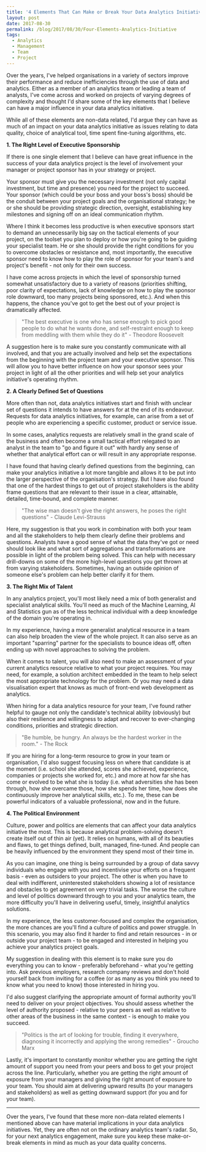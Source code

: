 ```yaml
---
title: '4 Elements That Can Make or Break Your Data Analytics Initiative'
layout: post
date: 2017-08-30
permalink: /blog/2017/08/30/Four-Elements-Analytics-Initiative
tags:
  - Analytics
  - Management
  - Team
  - Project
---
```


Over the years, I've helped organisations in a variety of sectors improve their performance and reduce inefficiencies through the use of data and analytics. Either as a member of an analytics team or leading a team of analysts, I've come across and worked on projects of varying degrees of complexity and thought I'd share some of the key elements that I believe can have a major influence in your data analytics initiative.

While all of these elements are non-data related, I'd argue they can have as much of an impact on your data analytics initiative as issues relating to data quality, choice of analytical tool, time spent fine-tuning algorithms, etc.

**1. The Right Level of Executive Sponsorship**

[](https://github.com/FelipeRego/feliperego.github.io/raw/master/images/4Elements/4elements_2.jpg)<!-- -->

If there is one single element that I believe can have great influence in the success of your data analytics project is the level of involvement your manager or project sponsor has in your strategy or project.

Your sponsor must give you the necessary investment (not only capital investment, but time and presence) you need for the project to succeed. Your sponsor (which could be your boss and your boss's boss) should be the conduit between your project goals and the organisational strategy; he or she should be providing strategic direction, oversight, establishing key milestones and signing off on an ideal communication rhythm.

Where I think it becomes less productive is when executive sponsors start to demand an unnecessarily big say on the tactical elements of your project, on the toolset you plan to deploy or how you're going to be guiding your specialist team. He or she should provide the right conditions for you to overcome obstacles or resistance and, most importantly, the executive sponsor need to know how to play the role of sponsor for your team's and project's benefit - not only for their own success.

I have come across projects in which the level of sponsorship turned somewhat unsatisfactory due to a variety of reasons (priorities shifting, poor clarity of expectations, lack of knowledge on how to play the sponsor role downward, too many projects being sponsored, etc.). And when this happens, the chance you've got to get the best out of your project is dramatically affected.

> "The best executive is one who has sense enough to pick good people to do what he wants done, and self-restraint enough to keep from meddling with them while they do it" - Theodore Roosevelt

A suggestion here is to make sure you constantly communicate with all involved, and that you are actually involved and help set the expectations from the beginning with the project team and your executive sponsor. This will allow you to have better influence on how your sponsor sees your project in light of all the other priorities and will help set your analytics initiative's operating rhythm.

**2. A Clearly Defined Set of Questions**

[](https://github.com/FelipeRego/feliperego.github.io/raw/master/images/4Elements/4elements_3.jpg)<!-- -->

More often than not, data analytics initiatives start and finish with unclear set of questions it intends to have answers for at the end of its endeavour. Requests for data analytics initiatives, for example, can arise from a set of people who are experiencing a specific customer, product or service issue.

In some cases, analytics requests are relatively small in the grand scale of the business and often become a small tactical effort relegated to an analyst in the team to "go and figure it out" with hardly any sense of whether that analytical effort can or will result in any appropriate response.

I have found that having clearly defined questions from the beginning, can make your analytics initiative a lot more tangible and allows it to be put into the larger perspective of the organisation's strategy. But I have also found that one of the hardest things to get out of project stakeholders is the ability frame questions that are relevant to their issue in a clear, attainable, detailed, time-bound, and complete manner.

> "The wise man doesn't give the right answers, he poses the right questions" - Claude Levi-Strauss

Here, my suggestion is that you work in combination with both your team and all the stakeholders to help them clearly define their problems and questions. Analysts have a good sense of what the data they've got or need should look like and what sort of aggregations and transformations are possible in light of the problem being solved. This can help with necessary drill-downs on some of the more high-level questions you get thrown at from varying stakeholders. Sometimes, having an outside opinion of someone else's problem can help better clarify it for them.

**3. The Right Mix of Talent**

[](https://github.com/FelipeRego/feliperego.github.io/raw/master/images/4Elements/4elements_4.jpg)<!-- -->

In any analytics project, you'll most likely need a mix of both generalist and specialist analytical skills. You'll need as much of the Machine Learning, AI and Statistics gun as of the less technical individual with a deep knowledge of the domain you're operating in.

In my experience, having a more generalist analytical resource in a team can also help broaden the view of the whole project. It can also serve as an important "sparring" partner for the specialists to bounce ideas off, often ending up with novel approaches to solving the problem.

When it comes to talent, you will also need to make an assessment of your current analytics resource relative to what your project requires. You may need, for example, a solution architect embedded in the team to help select the most appropriate technology for the problem. Or you may need a data visualisation expert that knows as much of front-end web development as analytics.

When hiring for a data analytics resource for your team, I've found rather helpful to gauge not only the candidate's technical ability (obviously) but also their resilience and willingness to adapt and recover to ever-changing conditions, priorities and strategic direction.

> "Be humble, be hungry. An always be the hardest worker in the room." - The Rock

If you are hiring for a long-term resource to grow in your team or organisation, I'd also suggest focusing less on where that candidate is at the moment (i.e. school she attended, scores she achieved, experience, companies or projects she worked for, etc.) and more at how far she has come or evolved to be what she is today (i.e. what adversities she has been through, how she overcame those, how she spends her time, how does she continuously improve her analytical skills, etc.). To me, these can be powerful indicators of a valuable professional, now and in the future.

**4. The Political Environment**

[](https://github.com/FelipeRego/feliperego.github.io/raw/master/images/4Elements/4elements_5.jpg)<!-- -->

Culture, power and politics are elements that can affect your data analytics initiative the most. This is because analytical problem-solving doesn't create itself out of thin air (yet). It relies on humans, with all of its beauties and flaws, to get things defined, built, managed, fine-tuned. And people can be heavily influenced by the environment they spend most of their time in.

As you can imagine, one thing is being surrounded by a group of data savvy individuals who engage with you and incentivise your efforts on a frequent basis - even as outsiders to your project. The other is when you have to deal with indifferent, uninterested stakeholders showing a lot of resistance and obstacles to get agreement on very trivial tasks. The worse the culture and level of politics downward through to you and your analytics team, the more difficulty you'll have in delivering useful, timely, insightful analytics solutions.

In my experience, the less customer-focused and complex the organisation, the more chances are you'll find a culture of politics and power struggle. In this scenario, you may also find it harder to find and retain resources - in or outside your project team - to be engaged and interested in helping you achieve your analytics project goals.

My suggestion in dealing with this element is to make sure you do everything you can to know - preferably beforehand - what you're getting into. Ask previous employers, research company reviews and don't hold yourself back from inviting for a coffee (or as many as you think you need to know what you need to know) those interested in hiring you.

I'd also suggest clarifying the appropriate amount of formal authority you'll need to deliver on your project objectives. You should assess whether the level of authority proposed - relative to your peers as well as relative to other areas of the business in the same context - is enough to make you succeed.

> "Politics is the art of looking for trouble, finding it everywhere, diagnosing it incorrectly and applying the wrong remedies" - Groucho Marx

Lastly, it's important to constantly monitor whether you are getting the right amount of support you need from your peers and boss to get your project across the line. Particularly, whether you are getting the right amount of exposure from your managers and giving the right amount of exposure to your team. You should aim at delivering upward results (to your managers and stakeholders) as well as getting downward support (for you and for your team).

***

[](https://github.com/FelipeRego/feliperego.github.io/raw/master/images/4Elements/4elements_6.jpg)<!-- -->

Over the years, I've found that these more non-data related elements I mentioned above can have material implications in your data analytics initiatives. Yet, they are often not on the ordinary analytics team's radar. So, for your next analytics engagement, make sure you keep these make-or-break elements in mind as much as your data quality concerns.




